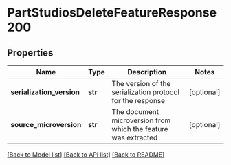 # PartStudiosDeleteFeatureResponse200

## Properties
Name | Type | Description | Notes
------------ | ------------- | ------------- | -------------
**serialization_version** | **str** | The version of the serialization protocol for the response | [optional] 
**source_microversion** | **str** | The document microversion from which the feature was extracted | [optional] 

[[Back to Model list]](../README.md#documentation-for-models) [[Back to API list]](../README.md#documentation-for-api-endpoints) [[Back to README]](../README.md)


